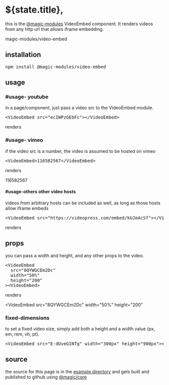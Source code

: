 # ${state.title},

this is the
[@magic-modules](https://github.com/magic-modules)
VideoEmbed component. It renders videos from any http url that allows iframe embedding.

<GitBadges>magic-modules/video-embed</GitBadges>

## installation

<Pre>npm install @magic-modules/video-embed</Pre>

## usage

### #usage- youtube

in a page/component, just pass a video src to the VideoEmbed module.

<Pre>
&lt;VideoEmbed src="ecIWPzGEbFc">&lt;/VideoEmbed>
</Pre>

renders

<VideoEmbed src="ecIWPzGEbFc"></VideoEmbed>

### #usage- vimeo

if the video src is a number, the video is assumed to be hosted on vimeo

<Pre>
&lt;VideoEmbed>116582567&lt;/VideoEmbed>
</Pre>

renders

<VideoEmbed>116582567</VideoEmbed>

#### #usage-others other video hosts

videos from arbitrary hosts can be included as well, as long as those hosts allow iframe embeds

<Pre>
&lt;VideoEmbed src="https://videopress.com/embed/kUJmAcSf">&lt;/VideoEmbed>
</Pre>

renders

<VideoEmbed src="https://videopress.com/embed/kUJmAcSf"></VideoEmbed>

## props

you can pass a width and height, and any other props to the video.

<Pre>
&lt;VideoEmbed
  src="8QYWGCEm2Dc"
  width="50%"
  height="200"
>&lt;VideoEmbed>
</Pre>

renders

<VideoEmbed
  src="8QYWGCEm2Dc"
  width="50%"
  height="200"
></VideoEmbed>

### fixed-dimensions

to set a fixed video size, simply add both a height and a width value (px, em, rem, vh, pt).

<Pre>
&lt;VideoEmbed src="E-dUveGINTg" width="300px" height="900px">&lt;VideoEmbed>
</Pre>

<VideoEmbed src="E-dUveGINTg" width="300px" height="900px"><VideoEmbed>

## source

the source for this page is in the
[example directory](https://github.com/magic-modules/video-embed/tree/master/example)
and gets built and published to github using
[@magic/core](https://github.com/magic/core)
